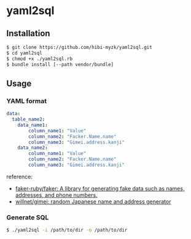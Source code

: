 # yaml2sql

## Installation

```sh
$ git clone https://github.com/hibi-myzk/yaml2sql.git
$ cd yaml2sql
$ chmod +x ./yaml2sql.rb
$ bundle install [--path vendor/bundle]
```

## Usage

### YAML format

```yaml
data:
  table_name2:
    data_name1:
        column_name1: "Value"
        column_name2: "Facker.Name.name"
        column_name3: "Gimei.address.kanji"
    data_name2:
        column_name1: "Value"
        column_name2: "Facker.Name.name"
        column_name3: "Gimei.address.kanji"
```

reference:
- [faker\-ruby/faker: A library for generating fake data such as names, addresses, and phone numbers\.](https://github.com/faker-ruby/faker)
- [willnet/gimei: random Japanese name and address generator](https://github.com/willnet/gimei)

### Generate SQL

```sh
$ ./yaml2sql -i /path/to/dir -o /path/to/dir
```
